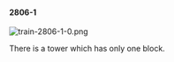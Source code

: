 #### 2806-1
![train-2806-1-0.png](https://github.com/lil-lab/nlvr/raw/master/nlvr/train/images/61/train-2806-1-0.png "train-2806-1-0.png")

There is a tower which has only one block.